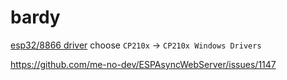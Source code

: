# bardy

[esp32/8866 driver](https://docs.espressif.com/projects/esp-idf/en/latest/esp32/get-started/establish-serial-connection.html)
choose `CP210x` -> `CP210x Windows Drivers`

https://github.com/me-no-dev/ESPAsyncWebServer/issues/1147